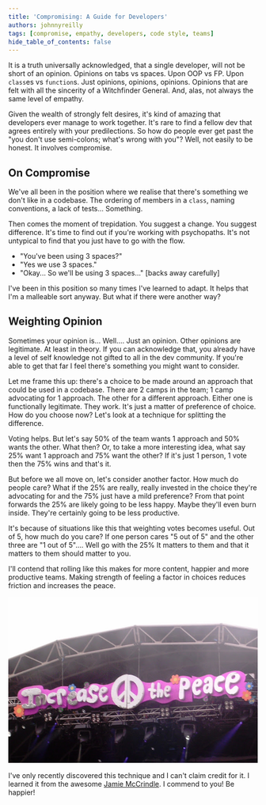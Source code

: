```yaml
---
title: 'Compromising: A Guide for Developers'
authors: johnnyreilly
tags: [compromise, empathy, developers, code style, teams]
hide_table_of_contents: false
---
```


It is a truth universally acknowledged, that a single developer, will not be short of an opinion. Opinions on tabs vs spaces. Upon OOP vs FP. Upon `class`es vs `function`s. Just opinions, opinions, opinions. Opinions that are felt with all the sincerity of a Witchfinder General. And, alas, not always the same level of empathy.

Given the wealth of strongly felt desires, it's kind of amazing that developers ever manage to work together. It's rare to find a fellow dev that agrees entirely with your predilections. So how do people ever get past the "you don't use semi-colons; what's wrong with you"? Well, not easily to be honest. It involves compromise.

## On Compromise

We've all been in the position where we realise that there's something we don't like in a codebase. The ordering of members in a `class`, naming conventions, a lack of tests... Something.

Then comes the moment of trepidation. You suggest a change. You suggest difference. It's time to find out if you're working with psychopaths. It's not untypical to find that you just have to go with the flow.

- "You've been using 3 spaces?"
- "Yes we use 3 spaces."
- "Okay... So we'll be using 3 spaces..." [backs away carefully]

I've been in this position so many times I've learned to adapt. It helps that I'm a malleable sort anyway. But what if there were another way?

## Weighting Opinion

Sometimes your opinion is... Well.... Just an opinion. Other opinions are legitimate. At least in theory. If you can acknowledge that, you already have a level of self knowledge not gifted to all in the dev community. If you're able to get that far I feel there's something you might want to consider.

Let me frame this up: there's a choice to be made around an approach that could be used in a codebase. There are 2 camps in the team; 1 camp advocating for 1 approach. The other for a different approach. Either one is functionally legitimate. They work. It's just a matter of preference of choice. How do you choose now? Let's look at a technique for splitting the difference.

Voting helps. But let's say 50% of the team wants 1 approach and 50% wants the other. What then? Or, to take a more interesting idea, what say 25% want 1 approach and 75% want the other? If it's just 1 person, 1 vote then the 75% wins and that's it.

But before we all move on, let's consider another factor. How much do people care? What if the 25% are really, really invested in the choice they're advocating for and the 75% just have a mild preference? From that point forwards the 25% are likely going to be less happy. Maybe they'll even burn inside. They're certainly going to be less productive.

It's because of situations like this that weighting votes becomes useful. Out of 5, how much do you care? If one person cares "5 out of 5" and the other three are "1 out of 5".... Well go with the 25% It matters to them and that it matters to them should matter to you.

I'll contend that rolling like this makes for more content, happier and more productive teams. Making strength of feeling a factor in choices reduces friction and increases the peace.

![](Bestival_2008_Increase_the_Peace_banner.jpg)

I've only recently discovered this technique and I can't claim credit for it. I learned it from the awesome [Jamie McCrindle](https://twitter.com/foldr). I commend to you! Be happier!
